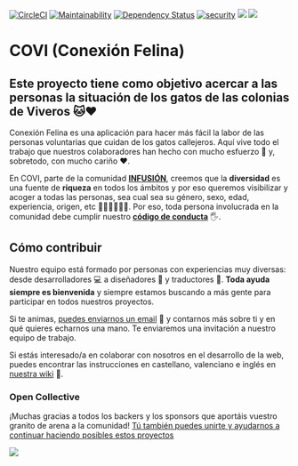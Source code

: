 [![CircleCI](https://circleci.com/gh/infusionvlc/ConexionFelina.svg?style=svg)](https://circleci.com/gh/infusionvlc/ConexionFelina) [![Maintainability](https://api.codeclimate.com/v1/badges/da388b7d223be8725dbd/maintainability)](https://codeclimate.com/github/infusionvlc/ConexionFelina/maintainability) [![Dependency Status](https://beta.gemnasium.com/badges/github.com/infusionvlc/ConexionFelina.svg)](https://beta.gemnasium.com/projects/github.com/infusionvlc/ConexionFelina) [![security](https://hakiri.io/github/infusionvlc/ConexionFelina/master.svg)](https://hakiri.io/github/infusionvlc/ConexionFelina/master) <img src="https://opencollective.com/infusionvlc/tiers/sponsor/badge.svg?label=sponsor&color=brightgreen" /> <img src="https://opencollective.com/infusionvlc/tiers/backer/badge.svg?label=backer&color=brightgreen" />

# COVI (Conexión Felina)

## Este proyecto tiene como objetivo acercar a las personas la situación de los gatos de las colonias de Viveros 🐱❤️ 

Conexión Felina es una aplicación para hacer más fácil la labor de las personas voluntarias que cuidan de los gatos callejeros. Aquí vive todo el trabajo que nuestros colaboradores han hecho con mucho esfuerzo 💪 y, sobretodo, con mucho cariño ❤️.

En COVI, parte de la comunidad **[INFUSIÓN](http://www.infusionvlc.com)**, creemos que la **diversidad** es una fuente de **riqueza** en todos los ámbitos y por eso queremos visibilizar y acoger a todas las personas, sea cual sea su género, sexo, edad, experiencia, origen, etc 👱🧔🏽👨‍🌾👵. Por eso, toda persona involucrada en la comunidad debe cumplir nuestro **[código de conducta](http://www.infusionvlc.com/reglas)** 🖐️.

## Cómo contribuir
Nuestro equipo está formado por personas con experiencias muy diversas: desde desarrolladores 💻 a diseñadores 🎨 y traductores 💬. **Toda ayuda siempre es bienvenida** y siempre estamos buscando a más gente para participar en todos nuestros proyectos.

Si te animas, [puedes enviarnos un email](mailto:hola@infusionvlc.com) 📮 y contarnos más sobre ti y en qué quieres echarnos una mano. Te enviaremos una invitación a nuestro equipo de trabajo.

Si estás interesado/a en colaborar con nosotros en el desarrollo de la web, puedes encontrar las instrucciones en castellano, valenciano e inglés en [nuestra wiki](https://github.com/infusionvlc/ConexionFelina/wiki) 📓.


### Open Collective

¡Muchas gracias a todos los backers y los sponsors que aportáis vuestro granito de arena a la comunidad! [Tú también puedes unirte y ayudarnos a continuar haciendo posibles estos proyectos](https://opencollective.com/infusionvlc)

<a href="https://opencollective.com/infusionvlc#backers" target="_blank"><img src="https://opencollective.com/infusionvlc/backers.svg?width=890"></a>
